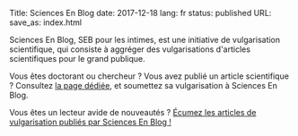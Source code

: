 Title: Sciences En Blog
date: 2017-12-18
lang: fr
status: published
URL:
save_as: index.html

<!-- NB:  l'attribut save_as permet de placer cette page comme index ;
l'index initial, lui est géré dans le pelicanconf.py -->

Sciences En Blog, SEB pour les intimes, est une initiative de vulgarisation scientifique,
qui consiste à aggréger des vulgarisations d'articles scientifiques pour le grand publique.

Vous êtes doctorant ou chercheur ? Vous avez publié un article scientifique ?
Consultez [la page dédiée]({filename}/page/howto.mkd), et soumettez sa vulgarisation à Sciences En Blog.

Vous êtes un lecteur avide de nouveautés ?
[Écumez les articles de vulgarisation publiés par Sciences En Blog !]({})
